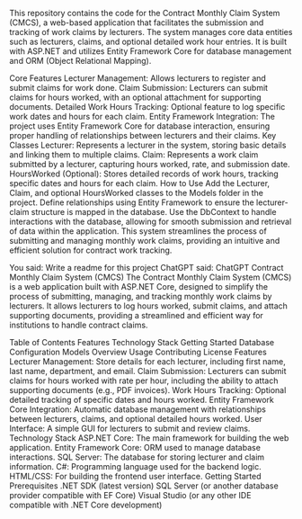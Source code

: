 This repository contains the code for the Contract Monthly Claim System (CMCS), a web-based application that facilitates the submission and tracking of work claims by lecturers. The system manages core data entities such as lecturers, claims, and optional detailed work hour entries. It is built with ASP.NET and utilizes Entity Framework Core for database management and ORM (Object Relational Mapping).

Core Features
Lecturer Management: Allows lecturers to register and submit claims for work done.
Claim Submission: Lecturers can submit claims for hours worked, with an optional attachment for supporting documents.
Detailed Work Hours Tracking: Optional feature to log specific work dates and hours for each claim.
Entity Framework Integration: The project uses Entity Framework Core for database interaction, ensuring proper handling of relationships between lecturers and their claims.
Key Classes
Lecturer: Represents a lecturer in the system, storing basic details and linking them to multiple claims.
Claim: Represents a work claim submitted by a lecturer, capturing hours worked, rate, and submission date.
HoursWorked (Optional): Stores detailed records of work hours, tracking specific dates and hours for each claim.
How to Use
Add the Lecturer, Claim, and optional HoursWorked classes to the Models folder in the project.
Define relationships using Entity Framework to ensure the lecturer-claim structure is mapped in the database.
Use the DbContext to handle interactions with the database, allowing for smooth submission and retrieval of data within the application.
This system streamlines the process of submitting and managing monthly work claims, providing an intuitive and efficient solution for contract work tracking.

You said:
Write a readme for this project
ChatGPT said:
ChatGPT
Contract Monthly Claim System (CMCS)
The Contract Monthly Claim System (CMCS) is a web application built with ASP.NET Core, designed to simplify the process of submitting, managing, and tracking monthly work claims by lecturers. It allows lecturers to log hours worked, submit claims, and attach supporting documents, providing a streamlined and efficient way for institutions to handle contract claims.

Table of Contents
Features
Technology Stack
Getting Started
Database Configuration
Models Overview
Usage
Contributing
License
Features
Lecturer Management: Store details for each lecturer, including first name, last name, department, and email.
Claim Submission: Lecturers can submit claims for hours worked with rate per hour, including the ability to attach supporting documents (e.g., PDF invoices).
Work Hours Tracking: Optional detailed tracking of specific dates and hours worked.
Entity Framework Core Integration: Automatic database management with relationships between lecturers, claims, and optional detailed hours worked.
User Interface: A simple GUI for lecturers to submit and review claims.
Technology Stack
ASP.NET Core: The main framework for building the web application.
Entity Framework Core: ORM used to manage database interactions.
SQL Server: The database for storing lecturer and claim information.
C#: Programming language used for the backend logic.
HTML/CSS: For building the frontend user interface.
Getting Started
Prerequisites
.NET SDK (latest version)
SQL Server (or another database provider compatible with EF Core)
Visual Studio (or any other IDE compatible with .NET Core development)
